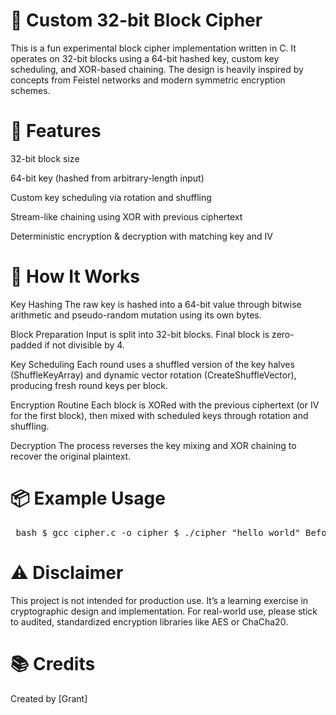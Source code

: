 # 🧊 Custom 32-bit Block Cipher
This is a fun experimental block cipher implementation written in C. It operates on 32-bit blocks using a 64-bit hashed key, custom key scheduling, and XOR-based chaining. The design is heavily inspired by concepts from Feistel networks and modern symmetric encryption schemes.

# 🔐 Features
32-bit block size

64-bit key (hashed from arbitrary-length input)

Custom key scheduling via rotation and shuffling

Stream-like chaining using XOR with previous ciphertext

Deterministic encryption & decryption with matching key and IV

# 🧪 How It Works
Key Hashing
The raw key is hashed into a 64-bit value through bitwise arithmetic and pseudo-random mutation using its own bytes.

Block Preparation
Input is split into 32-bit blocks. Final block is zero-padded if not divisible by 4.

Key Scheduling
Each round uses a shuffled version of the key halves (ShuffleKeyArray) and dynamic vector rotation (CreateShuffleVector), producing fresh round keys per block.

Encryption Routine
Each block is XORed with the previous ciphertext (or IV for the first block), then mixed with scheduled keys through rotation and shuffling.

Decryption
The process reverses the key mixing and XOR chaining to recover the original plaintext.

# 📦 Example Usage
<pre> bash $ gcc cipher.c -o cipher $ ./cipher "hello world" Before: hello world Encrypted: ÆÏ… Decrypted: hello world </pre>

# ⚠️ Disclaimer
This project is not intended for production use. It’s a learning exercise in cryptographic design and implementation. For real-world use, please stick to audited, standardized encryption libraries like AES or ChaCha20.

# 📚 Credits
Created by [Grant]

